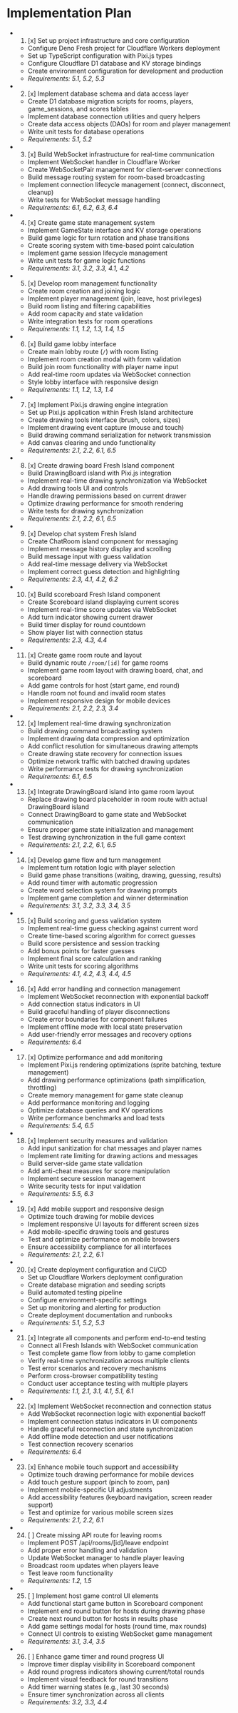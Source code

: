# Implementation Plan

-
  1. [x] Set up project infrastructure and core configuration
  - Configure Deno Fresh project for Cloudflare Workers deployment
  - Set up TypeScript configuration with Pixi.js types
  - Configure Cloudflare D1 database and KV storage bindings
  - Create environment configuration for development and production
  - _Requirements: 5.1, 5.2, 5.3_

-
  2. [x] Implement database schema and data access layer
  - Create D1 database migration scripts for rooms, players, game_sessions, and
    scores tables
  - Implement database connection utilities and query helpers
  - Create data access objects (DAOs) for room and player management
  - Write unit tests for database operations
  - _Requirements: 5.1, 5.2_

-
  3. [x] Build WebSocket infrastructure for real-time communication
  - Implement WebSocket handler in Cloudflare Worker
  - Create WebSocketPair management for client-server connections
  - Build message routing system for room-based broadcasting
  - Implement connection lifecycle management (connect, disconnect, cleanup)
  - Write tests for WebSocket message handling
  - _Requirements: 6.1, 6.2, 6.3, 6.4_

-
  4. [x] Create game state management system
  - Implement GameState interface and KV storage operations
  - Build game logic for turn rotation and phase transitions
  - Create scoring system with time-based point calculation
  - Implement game session lifecycle management
  - Write unit tests for game logic functions
  - _Requirements: 3.1, 3.2, 3.3, 4.1, 4.2_

-
  5. [x] Develop room management functionality
  - Create room creation and joining logic
  - Implement player management (join, leave, host privileges)
  - Build room listing and filtering capabilities
  - Add room capacity and state validation
  - Write integration tests for room operations
  - _Requirements: 1.1, 1.2, 1.3, 1.4, 1.5_

-
  6. [x] Build game lobby interface
  - Create main lobby route (`/`) with room listing
  - Implement room creation modal with form validation
  - Build join room functionality with player name input
  - Add real-time room updates via WebSocket connection
  - Style lobby interface with responsive design
  - _Requirements: 1.1, 1.2, 1.3, 1.4_

-
  7. [x] Implement Pixi.js drawing engine integration
  - Set up Pixi.js application within Fresh Island architecture
  - Create drawing tools interface (brush, colors, sizes)
  - Implement drawing event capture (mouse and touch)
  - Build drawing command serialization for network transmission
  - Add canvas clearing and undo functionality
  - _Requirements: 2.1, 2.2, 6.1, 6.5_

-
  8. [x] Create drawing board Fresh Island component
  - Build DrawingBoard island with Pixi.js integration
  - Implement real-time drawing synchronization via WebSocket
  - Add drawing tools UI and controls
  - Handle drawing permissions based on current drawer
  - Optimize drawing performance for smooth rendering
  - Write tests for drawing synchronization
  - _Requirements: 2.1, 2.2, 6.1, 6.5_

-
  9. [x] Develop chat system Fresh Island
  - Create ChatRoom island component for messaging
  - Implement message history display and scrolling
  - Build message input with guess validation
  - Add real-time message delivery via WebSocket
  - Implement correct guess detection and highlighting
  - _Requirements: 2.3, 4.1, 4.2, 6.2_

-
  10. [x] Build scoreboard Fresh Island component
  - Create Scoreboard island displaying current scores
  - Implement real-time score updates via WebSocket
  - Add turn indicator showing current drawer
  - Build timer display for round countdown
  - Show player list with connection status
  - _Requirements: 2.3, 4.3, 4.4_

-
  11. [x] Create game room route and layout
  - Build dynamic route `/room/[id]` for game rooms
  - Implement game room layout with drawing board, chat, and scoreboard
  - Add game controls for host (start game, end round)
  - Handle room not found and invalid room states
  - Implement responsive design for mobile devices
  - _Requirements: 2.1, 2.2, 2.3, 3.4_

-
  12. [x] Implement real-time drawing synchronization
  - Build drawing command broadcasting system
  - Implement drawing data compression and optimization
  - Add conflict resolution for simultaneous drawing attempts
  - Create drawing state recovery for connection issues
  - Optimize network traffic with batched drawing updates
  - Write performance tests for drawing synchronization
  - _Requirements: 6.1, 6.5_

-
  13. [x] Integrate DrawingBoard island into game room layout
  - Replace drawing board placeholder in room route with actual DrawingBoard
    island
  - Connect DrawingBoard to game state and WebSocket communication
  - Ensure proper game state initialization and management
  - Test drawing synchronization in the full game context
  - _Requirements: 2.1, 2.2, 6.1, 6.5_

-
  14. [x] Develop game flow and turn management
  - Implement turn rotation logic with player selection
  - Build game phase transitions (waiting, drawing, guessing, results)
  - Add round timer with automatic progression
  - Create word selection system for drawing prompts
  - Implement game completion and winner determination
  - _Requirements: 3.1, 3.2, 3.3, 3.4, 3.5_

-
  15. [x] Build scoring and guess validation system
  - Implement real-time guess checking against current word
  - Create time-based scoring algorithm for correct guesses
  - Build score persistence and session tracking
  - Add bonus points for faster guesses
  - Implement final score calculation and ranking
  - Write unit tests for scoring algorithms
  - _Requirements: 4.1, 4.2, 4.3, 4.4, 4.5_

-
  16. [x] Add error handling and connection management
  - Implement WebSocket reconnection with exponential backoff
  - Add connection status indicators in UI
  - Build graceful handling of player disconnections
  - Create error boundaries for component failures
  - Implement offline mode with local state preservation
  - Add user-friendly error messages and recovery options
  - _Requirements: 6.4_

-
  17. [x] Optimize performance and add monitoring
  - Implement Pixi.js rendering optimizations (sprite batching, texture
    management)
  - Add drawing performance optimizations (path simplification, throttling)
  - Create memory management for game state cleanup
  - Add performance monitoring and logging
  - Optimize database queries and KV operations
  - Write performance benchmarks and load tests
  - _Requirements: 5.4, 6.5_

-
  18. [x] Implement security measures and validation
  - Add input sanitization for chat messages and player names
  - Implement rate limiting for drawing actions and messages
  - Build server-side game state validation
  - Add anti-cheat measures for score manipulation
  - Implement secure session management
  - Write security tests for input validation
  - _Requirements: 5.5, 6.3_

-
  19. [x] Add mobile support and responsive design
  - Optimize touch drawing for mobile devices
  - Implement responsive UI layouts for different screen sizes
  - Add mobile-specific drawing tools and gestures
  - Test and optimize performance on mobile browsers
  - Ensure accessibility compliance for all interfaces
  - _Requirements: 2.1, 2.2, 6.1_

-
  20. [x] Create deployment configuration and CI/CD
  - Set up Cloudflare Workers deployment configuration
  - Create database migration and seeding scripts
  - Build automated testing pipeline
  - Configure environment-specific settings
  - Set up monitoring and alerting for production
  - Create deployment documentation and runbooks
  - _Requirements: 5.1, 5.2, 5.3_

-
  21. [x] Integrate all components and perform end-to-end testing
  - Connect all Fresh Islands with WebSocket communication
  - Test complete game flow from lobby to game completion
  - Verify real-time synchronization across multiple clients
  - Test error scenarios and recovery mechanisms
  - Perform cross-browser compatibility testing
  - Conduct user acceptance testing with multiple players
  - _Requirements: 1.1, 2.1, 3.1, 4.1, 5.1, 6.1_

-
  22. [x] Implement WebSocket reconnection and connection status
  - Add WebSocket reconnection logic with exponential backoff
  - Implement connection status indicators in UI components
  - Handle graceful reconnection and state synchronization
  - Add offline mode detection and user notifications
  - Test connection recovery scenarios
  - _Requirements: 6.4_

-
  23. [x] Enhance mobile touch support and accessibility
  - Optimize touch drawing performance for mobile devices
  - Add touch gesture support (pinch to zoom, pan)
  - Implement mobile-specific UI adjustments
  - Add accessibility features (keyboard navigation, screen reader support)
  - Test and optimize for various mobile screen sizes
  - _Requirements: 2.1, 2.2, 6.1_

-
  24. [ ] Create missing API route for leaving rooms
  - Implement POST /api/rooms/[id]/leave endpoint
  - Add proper error handling and validation
  - Update WebSocket manager to handle player leaving
  - Broadcast room updates when players leave
  - Test leave room functionality
  - _Requirements: 1.2, 1.5_

-
  25. [ ] Implement host game control UI elements
  - Add functional start game button in Scoreboard component
  - Implement end round button for hosts during drawing phase
  - Create next round button for hosts in results phase
  - Add game settings modal for hosts (round time, max rounds)
  - Connect UI controls to existing WebSocket game management
  - _Requirements: 3.1, 3.4, 3.5_

-
  26. [ ] Enhance game timer and round progress UI
  - Improve timer display visibility in Scoreboard component
  - Add round progress indicators showing current/total rounds
  - Implement visual feedback for round transitions
  - Add timer warning states (e.g., last 30 seconds)
  - Ensure timer synchronization across all clients
  - _Requirements: 3.2, 3.3, 4.4_
